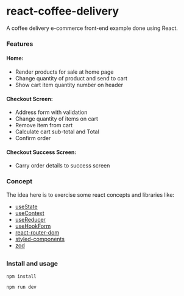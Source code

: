 # react-coffee-delivery
A coffee delivery e-commerce front-end example done using React.

### Features
#### Home:
- Render products for sale at home page
- Change quantity of product and send to cart
- Show cart item quantity number on header
#### Checkout Screen:
- Address form with validation
- Change quantity of items on cart
- Remove item from cart
- Calculate cart sub-total and Total
- Confirm order
#### Checkout Success Screen:
- Carry order details to success screen

### Concept

The idea here is to exercise some react concepts and libraries like: 

- [useState](https://reactjs.org/docs/hooks-reference.html#usestate)
- [useContext](https://reactjs.org/docs/hooks-reference.html#usecontext)
- [useReducer](https://reactjs.org/docs/hooks-reference.html#usereducer)
- [useHookForm](https://reactjs.org/docs/hooks-reference.html#usehookform)
- [react-router-dom](https://www.npmjs.com/package/react-router-dom)
- [styled-components](https://styled-components.com/)
- [zod](https://www.npmjs.com/package/zod)

## 

### Install and usage
```
npm install
```

```
npm run dev
```
